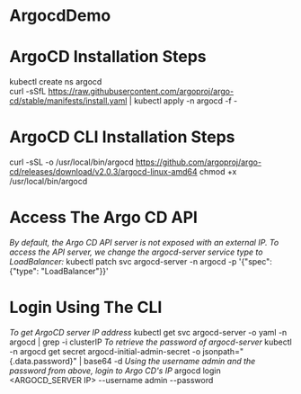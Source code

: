 # ArgocdDemo

# ArgoCD Installation Steps
kubectl create ns argocd \
curl -sSfL https://raw.githubusercontent.com/argoproj/argo-cd/stable/manifests/install.yaml | kubectl apply -n argocd -f -

# ArgoCD CLI Installation Steps
curl -sSL -o /usr/local/bin/argocd https://github.com/argoproj/argo-cd/releases/download/v2.0.3/argocd-linux-amd64
chmod +x /usr/local/bin/argocd

# Access The Argo CD API 
*By default, the Argo CD API server is not exposed with an external IP. To access the API server, we change the argocd-server service type to LoadBalancer:*
kubectl patch svc argocd-server -n argocd -p '{"spec": {"type": "LoadBalancer"}}'

# Login Using The CLI
*To get ArgoCD server IP address*
kubectl get svc argocd-server -o yaml -n argocd | grep -i clusterIP
*To retrieve the password of argocd-server*
kubectl -n argocd get secret argocd-initial-admin-secret -o jsonpath="{.data.password}" | base64 -d
*Using the username admin and the password from above, login to Argo CD's IP*
argocd login <ARGOCD_SERVER IP> --username admin --password <password>
 

